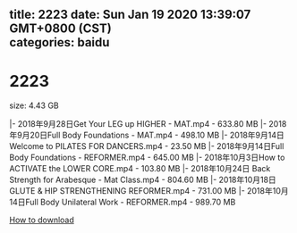 
title: 2223
date: Sun Jan 19 2020 13:39:07 GMT+0800 (CST)    
categories: baidu
---

# 2223
size: 4.43 GB
 
 
|- 2018年9月28日Get Your LEG up HIGHER - MAT.mp4 - 633.80 MB
|- 2018年9月20日Full Body Foundations - MAT.mp4 - 498.10 MB
|- 2018年9月14日Welcome to PILATES FOR DANCERS.mp4 - 23.50 MB
|- 2018年9月14日Full Body Foundations - REFORMER.mp4 - 645.00 MB
|- 2018年10月3日How to ACTIVATE the LOWER CORE.mp4 - 103.80 MB
|- 2018年10月24日 Back Strength for Arabesque - Mat Class.mp4 - 804.60 MB
|- 2018年10月18日 GLUTE & HIP STRENGTHENING REFORMER.mp4 - 731.00 MB
|- 2018年10月14日Full Body Unilateral Work - REFORMER.mp4 - 989.70 MB

[How to download](https://bpcam.bemobtrk.com/go/2ceec3aa-1ca2-46d6-b9ff-aaa5c184517c?jno=4538)